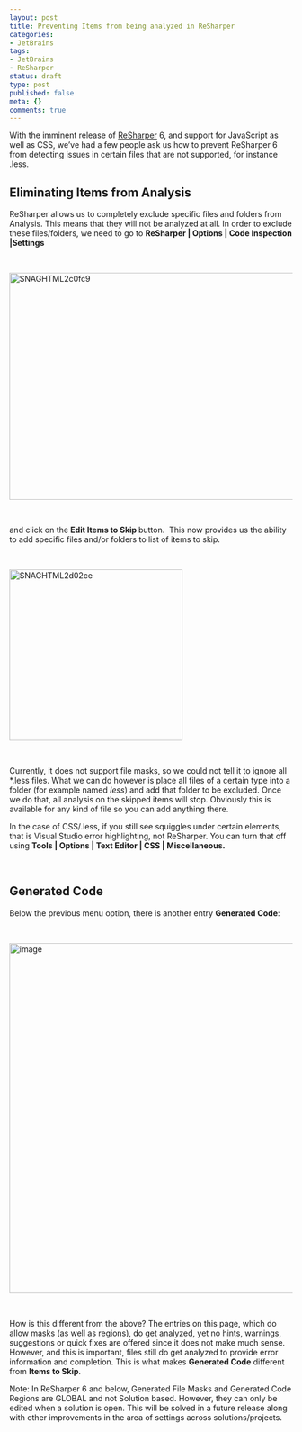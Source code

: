 ```yaml
---
layout: post
title: Preventing Items from being analyzed in ReSharper
categories:
- JetBrains
tags:
- JetBrains
- ReSharper
status: draft
type: post
published: false
meta: {}
comments: true
---
```

<p>With the imminent release of <a href="http://www.jetbrains.com/resharper">ReSharper</a> 6, and support for JavaScript as well as CSS, we’ve had a few people ask us how to prevent ReSharper 6 from detecting issues in certain files that are not supported, for instance .less.  <h2>Eliminating Items from Analysis</h2> <p>ReSharper allows us to completely exclude specific files and folders from Analysis. This means that they will not be analyzed at all. In order to exclude these files/folders, we need to go to <b>ReSharper | Options | Code Inspection |Settings</b>  <p><strong></strong>&nbsp;</p> <p><a href="http://hhariri.files.wordpress.com/2011/06/snaghtml2c0fc9.png"><img style="background-image:none;padding-left:0;padding-right:0;display:inline;padding-top:0;border-width:0;" title="SNAGHTML2c0fc9" border="0" alt="SNAGHTML2c0fc9" src="http://hhariri.files.wordpress.com/2011/06/snaghtml2c0fc9_thumb.png" width="589" height="403"></a></p> <p>&nbsp;</p> <p>and click on the <strong>Edit Items to Skip </strong>button.&nbsp; This now provides us the ability to add specific files and/or folders to list of items to skip.</p> <p>&nbsp;</p> <p><a href="http://hhariri.files.wordpress.com/2011/06/snaghtml2d02ce.png"><img style="background-image:none;padding-left:0;padding-right:0;display:inline;padding-top:0;border-width:0;" title="SNAGHTML2d02ce" border="0" alt="SNAGHTML2d02ce" src="http://hhariri.files.wordpress.com/2011/06/snaghtml2d02ce_thumb.png" width="308" height="304"></a></p> <p>&nbsp;</p> <p>Currently, it does not support file masks, so we could not tell it to ignore all *.less files. What we can do however is place all files of a certain type into a folder (for example named <i>less</i>) and add that folder to be excluded. Once we do that, all analysis on the skipped items will stop. Obviously this is available for any kind of file so you can add anything there.  <p>In the case of CSS/.less, if you still see squiggles under certain elements, that is Visual Studio error highlighting, not ReSharper. You can turn that off using <b>Tools | Options | Text Editor | CSS | Miscellaneous. </b> <p>&nbsp;</p> <h2>Generated Code</h2> <p>Below the previous menu option, there is another entry <strong>Generated Code</strong>:</p> <p>&nbsp;</p> <p><a href="http://hhariri.files.wordpress.com/2011/06/image.png"><img style="background-image:none;padding-left:0;padding-right:0;display:inline;padding-top:0;border-width:0;margin:0;" title="image" border="0" alt="image" src="http://hhariri.files.wordpress.com/2011/06/image_thumb.png" width="600" height="622"></a></p> <p>&nbsp;</p> <p>How is this different from the above? The entries on this page, which do allow masks (as well as regions), do get analyzed, yet no hints, warnings, suggestions or quick fixes are offered since it does not make much sense. However, and this is important, files still do get analyzed to provide error information and completion. This is what makes <b>Generated Code</b> different from <b>Items to Skip</b>.  <p>Note: In ReSharper 6 and below, Generated File Masks and Generated Code Regions are GLOBAL and not Solution based. However, they can only be edited when a solution is open. This will be solved in a future release along with other improvements in the area of settings across solutions/projects.
